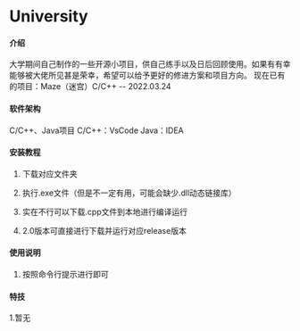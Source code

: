 # University

#### 介绍
大学期间自己制作的一些开源小项目，供自己练手以及日后回顾使用。如果有有幸能够被大佬所见甚是荣幸，希望可以给予更好的修进方案和项目方向。
现在已有的项目：Maze（迷宫）C/C++ -- 2022.03.24

#### 软件架构
C/C++、Java项目
C/C++：VsCode
Java：IDEA


#### 安装教程

1.  下载对应文件夹
2.  执行.exe文件（但是不一定有用，可能会缺少.dll动态链接库）
3.  实在不行可以下载.cpp文件到本地进行编译运行

4. 2.0版本可直接进行下载并运行对应release版本

#### 使用说明

1.  按照命令行提示进行即可

#### 特技

1.暂无

